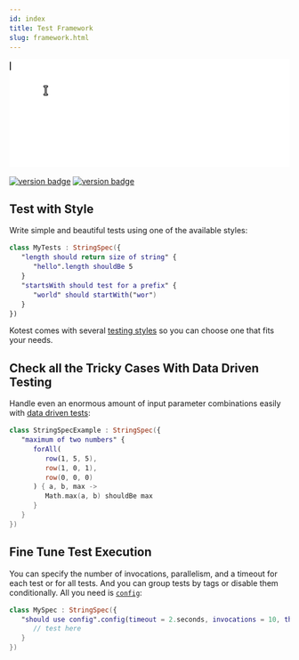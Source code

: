 ```yaml
---
id: index
title: Test Framework
slug: framework.html
---
```


![intro_gif](../images/intro_gif.gif)

[![version badge](https://img.shields.io/maven-central/v/io.kotest/kotest-framework-engine.svg?label=release)](https://search.maven.org/search?q=kotest)
[![version badge](https://img.shields.io/nexus/s/https/oss.sonatype.org/io.kotest/kotest-framework-engine.svg?label=snapshot)](https://oss.sonatype.org/content/repositories/snapshots/io/kotest/)

Test with Style
---------------

Write simple and beautiful tests using one of the available styles:

```kotlin
class MyTests : StringSpec({
   "length should return size of string" {
      "hello".length shouldBe 5
   }
   "startsWith should test for a prefix" {
      "world" should startWith("wor")
   }
})
```

Kotest comes with several [testing styles](styles.md) so you can choose one that fits your needs.

Check all the Tricky Cases With Data Driven Testing
--------------------------

Handle even an enormous amount of input parameter combinations easily with [data driven tests](data_driven_testing.md):

```kotlin
class StringSpecExample : StringSpec({
   "maximum of two numbers" {
      forAll(
         row(1, 5, 5),
         row(1, 0, 1),
         row(0, 0, 0)
      ) { a, b, max ->
         Math.max(a, b) shouldBe max
      }
   }
})
```



Fine Tune Test Execution
------------------------

You can specify the number of invocations, parallelism, and a timeout for each test or for all tests. And you can group
tests by tags or disable them conditionally. All you need is [`config`](project_config.md):

```kotlin
class MySpec : StringSpec({
   "should use config".config(timeout = 2.seconds, invocations = 10, threads = 2, tags = setOf(Database, Linux)) {
      // test here
   }
})
```

